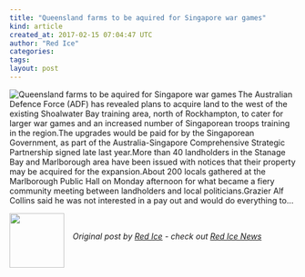 ```yaml
---
title: "Queensland farms to be aquired for Singapore war games"
kind: article
created_at: 2017-02-15 07:04:47 UTC
author: "Red Ice"
categories: 
tags: 
layout: post
---
```

<img align="left" alt="Queensland farms to be aquired for Singapore war games" src="https://rdice.net/a/c/n/17/02150801-Untitled-2-Recovered.9cd7b47f.jpg"> The Australian Defence Force (ADF) has revealed plans to acquire land to the west of the existing Shoalwater Bay training area, north of Rockhampton, to cater for larger war games and an increased number of Singaporean troops training in the region.The upgrades would be paid for by the Singaporean Government, as part of the Australia-Singapore Comprehensive Strategic Partnership signed late last year.More than 40 landholders in the Stanage Bay and Marlborough area have been issued with notices that their property may be acquired for the expansion.About 200 locals gathered at the Marlborough Public Hall on Monday afternoon for what became a fiery community meeting between landholders and local politicians.Grazier Alf Collins said he was not interested in a pay out and would do everything to…<div class="author">
  <img src="" style="width: 96px; height: 96;">
  <span style="position: absolute; padding: 32px 15px;">
    <i>Original post by <a href="http://twitter.com/">Red Ice</a> - check out <a href="https://redice.tv/news">Red Ice News</a></i>
  </span>
</div>
